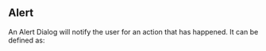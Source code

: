 ##  Alert

An Alert Dialog will notify the user for an action that has happened. It can be defined as:  
<snippet id='alert-dialog-code'/>